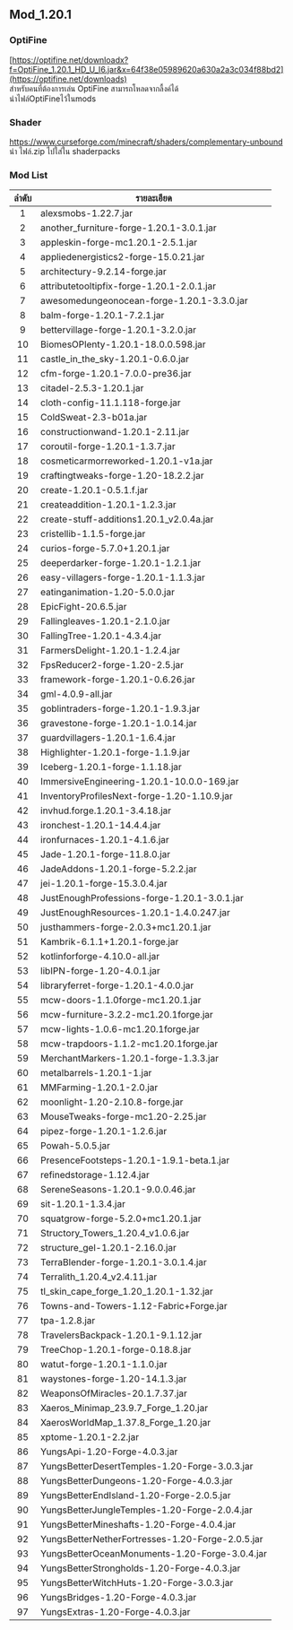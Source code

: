 ## Mod_1.20.1
### OptiFine
[https://optifine.net/downloadx?f=OptiFine_1.20.1_HD_U_I6.jar&x=64f38e05989620a630a2a3c034f88bd2](https://optifine.net/downloads)  
สำหรับคนที่ต้องการเล่น OptiFine สามารถโหลดจากลื้งค์ได้  
นำไฟล์OptiFineไว้ในmods

### Shader
https://www.curseforge.com/minecraft/shaders/complementary-unbound  
นำ ไฟล์.zip ไปใส่ใน shaderpacks

### Mod List
|ลำดับ|รายละเอียด|
|:-:|-|
|	1	|	alexsmobs-1.22.7.jar	|
|	2	|	another_furniture-forge-1.20.1-3.0.1.jar	|
|	3	|	appleskin-forge-mc1.20.1-2.5.1.jar	|
|	4	|	appliedenergistics2-forge-15.0.21.jar	|
|	5	|	architectury-9.2.14-forge.jar	|
|	6	|	attributetooltipfix-forge-1.20.1-2.0.1.jar	|
|	7	|	awesomedungeonocean-forge-1.20.1-3.3.0.jar	|
|	8	|	balm-forge-1.20.1-7.2.1.jar	|
|	9	|	bettervillage-forge-1.20.1-3.2.0.jar	|
|	10	|	BiomesOPlenty-1.20.1-18.0.0.598.jar	|
|	11	|	castle_in_the_sky-1.20.1-0.6.0.jar	|
|	12	|	cfm-forge-1.20.1-7.0.0-pre36.jar	|
|	13	|	citadel-2.5.3-1.20.1.jar	|
|	14	|	cloth-config-11.1.118-forge.jar	|
|	15	|	ColdSweat-2.3-b01a.jar	|
|	16	|	constructionwand-1.20.1-2.11.jar	|
|	17	|	coroutil-forge-1.20.1-1.3.7.jar	|
|	18	|	cosmeticarmorreworked-1.20.1-v1a.jar	|
|	19	|	craftingtweaks-forge-1.20-18.2.2.jar	|
|	20	|	create-1.20.1-0.5.1.f.jar	|
|	21	|	createaddition-1.20.1-1.2.3.jar	|
|	22	|	create-stuff-additions1.20.1_v2.0.4a.jar	|
|	23	|	cristellib-1.1.5-forge.jar	|
|	24	|	curios-forge-5.7.0+1.20.1.jar	|
|	25	|	deeperdarker-forge-1.20.1-1.2.1.jar	|
|	26	|	easy-villagers-forge-1.20.1-1.1.3.jar	|
|	27	|	eatinganimation-1.20-5.0.0.jar	|
|	28	|	EpicFight-20.6.5.jar	|
|	29	|	Fallingleaves-1.20.1-2.1.0.jar	|
|	30	|	FallingTree-1.20.1-4.3.4.jar	|
|	31	|	FarmersDelight-1.20.1-1.2.4.jar	|
|	32	|	FpsReducer2-forge-1.20-2.5.jar	|
|	33	|	framework-forge-1.20.1-0.6.26.jar	|
|	34	|	gml-4.0.9-all.jar	|
|	35	|	goblintraders-forge-1.20.1-1.9.3.jar	|
|	36	|	gravestone-forge-1.20.1-1.0.14.jar	|
|	37	|	guardvillagers-1.20.1-1.6.4.jar	|
|	38	|	Highlighter-1.20.1-forge-1.1.9.jar	|
|	39	|	Iceberg-1.20.1-forge-1.1.18.jar	|
|	40	|	ImmersiveEngineering-1.20.1-10.0.0-169.jar	|
|	41	|	InventoryProfilesNext-forge-1.20-1.10.9.jar	|
|	42	|	invhud.forge.1.20.1-3.4.18.jar	|
|	43	|	ironchest-1.20.1-14.4.4.jar	|
|	44	|	ironfurnaces-1.20.1-4.1.6.jar	|
|	45	|	Jade-1.20.1-forge-11.8.0.jar	|
|	46	|	JadeAddons-1.20.1-forge-5.2.2.jar	|
|	47	|	jei-1.20.1-forge-15.3.0.4.jar	|
|	48	|	JustEnoughProfessions-forge-1.20.1-3.0.1.jar	|
|	49	|	JustEnoughResources-1.20.1-1.4.0.247.jar	|
|	50	|	justhammers-forge-2.0.3+mc1.20.1.jar	|
|	51	|	Kambrik-6.1.1+1.20.1-forge.jar	|
|	52	|	kotlinforforge-4.10.0-all.jar	|
|	53	|	libIPN-forge-1.20-4.0.1.jar	|
|	54	|	libraryferret-forge-1.20.1-4.0.0.jar	|
|	55	|	mcw-doors-1.1.0forge-mc1.20.1.jar	|
|	56	|	mcw-furniture-3.2.2-mc1.20.1forge.jar	|
|	57	|	mcw-lights-1.0.6-mc1.20.1forge.jar	|
|	58	|	mcw-trapdoors-1.1.2-mc1.20.1forge.jar	|
|	59	|	MerchantMarkers-1.20.1-forge-1.3.3.jar	|
|	60	|	metalbarrels-1.20.1-1.jar	|
|	61	|	MMFarming-1.20.1-2.0.jar	|
|	62	|	moonlight-1.20-2.10.8-forge.jar	|
|	63	|	MouseTweaks-forge-mc1.20-2.25.jar	|
|	64	|	pipez-forge-1.20.1-1.2.6.jar	|
|	65	|	Powah-5.0.5.jar	|
|	66	|	PresenceFootsteps-1.20.1-1.9.1-beta.1.jar	|
|	67	|	refinedstorage-1.12.4.jar	|
|	68	|	SereneSeasons-1.20.1-9.0.0.46.jar	|
|	69	|	sit-1.20.1-1.3.4.jar	|
|	70	|	squatgrow-forge-5.2.0+mc1.20.1.jar	|
|	71	|	Structory_Towers_1.20.4_v1.0.6.jar	|
|	72	|	structure_gel-1.20.1-2.16.0.jar	|
|	73	|	TerraBlender-forge-1.20.1-3.0.1.4.jar	|
|	74	|	Terralith_1.20.4_v2.4.11.jar	|
|	75	|	tl_skin_cape_forge_1.20_1.20.1-1.32.jar	|
|	76	|	Towns-and-Towers-1.12-Fabric+Forge.jar	|
|	77	|	tpa-1.2.8.jar	|
|	78	|	TravelersBackpack-1.20.1-9.1.12.jar	|
|	79	|	TreeChop-1.20.1-forge-0.18.8.jar	|
|	80	|	watut-forge-1.20.1-1.1.0.jar	|
|	81	|	waystones-forge-1.20-14.1.3.jar	|
|	82	|	WeaponsOfMiracles-20.1.7.37.jar	|
|	83	|	Xaeros_Minimap_23.9.7_Forge_1.20.jar	|
|	84	|	XaerosWorldMap_1.37.8_Forge_1.20.jar	|
|	85	|	xptome-1.20.1-2.2.jar	|
|	86	|	YungsApi-1.20-Forge-4.0.3.jar	|
|	87	|	YungsBetterDesertTemples-1.20-Forge-3.0.3.jar	|
|	88	|	YungsBetterDungeons-1.20-Forge-4.0.3.jar	|
|	89	|	YungsBetterEndIsland-1.20-Forge-2.0.5.jar	|
|	90	|	YungsBetterJungleTemples-1.20-Forge-2.0.4.jar	|
|	91	|	YungsBetterMineshafts-1.20-Forge-4.0.4.jar	|
|	92	|	YungsBetterNetherFortresses-1.20-Forge-2.0.5.jar	|
|	93	|	YungsBetterOceanMonuments-1.20-Forge-3.0.4.jar	|
|	94	|	YungsBetterStrongholds-1.20-Forge-4.0.3.jar	|
|	95	|	YungsBetterWitchHuts-1.20-Forge-3.0.3.jar	|
|	96	|	YungsBridges-1.20-Forge-4.0.3.jar	|
|	97	|	YungsExtras-1.20-Forge-4.0.3.jar	|
